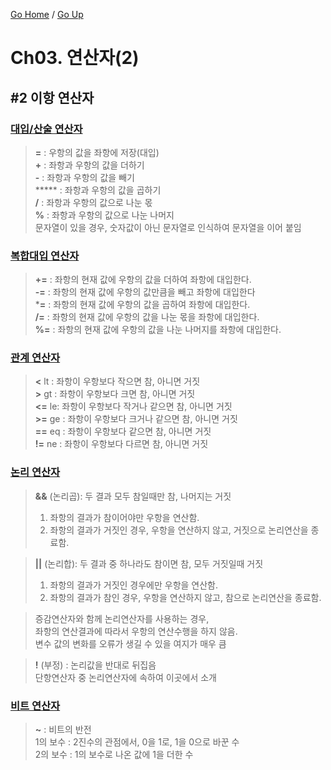 [Go Home](https://github.com/devJRL/CodeLab-JAVA-Basic#codelab-java-basic) / [Go Up](../)

# Ch03. 연산자(2)

## #2 이항 연산자

### [대입/산술 연산자](./Ex1_BinaryOperator.java#L6)

> **=** : 우항의 값을 좌항에 저장(대입)  
> **+** : 좌항과 우항의 값을 더하기  
> **-** : 좌항과 우항의 값을 빼기  
> ***** : 좌항과 우항의 값을 곱하기  
> **/** : 좌항과 우항의 값으로 나눈 몫  
> **%** : 좌항과 우항의 값으로 나눈 나머지  
> 문자열이 있을 경우, 숫자값이 아닌 문자열로 인식하여 문자열을 이어 붙임

### [복합대입 연산자](./Ex2_ComplexAssignmentOperator.java#L6)

> **+=** : 좌항의 현재 값에 우항의 값을 더하여 좌항에 대입한다.  
> **-=** : 좌항의 현재 값에 우항의 값만큼을 빼고 좌항에 대입한다  
> ***=** : 좌항의 현재 값에 우항의 값을 곱하여 좌항에 대입한다.  
> **/=** : 좌항의 현재 값에 우항의 값을 나눈 몫을 좌항에 대입한다.  
> **%=** : 좌항의 현재 값에 우항의 값을 나눈 나머지를 좌항에 대입한다.  

### [관계 연산자](./Ex3_RelationalOperator.java#L6)

> **<** lt : 좌항이 우항보다 작으면 참, 아니면 거짓  
> **>** gt : 좌항이 우항보다 크면 참, 아니면 거짓  
> **<=** le: 좌항이 우항보다 작거나 같으면 참, 아니면 거짓  
> **>=** ge : 좌항이 우항보다 크거나 같으면 참, 아니면 거짓  
> **==** eq : 좌항이 우항보다 같으면 참, 아니면 거짓  
> **!=** ne : 좌항이 우항보다 다르면 참, 아니면 거짓  

### [논리 연산자](./Ex4_LogicalOperator.java#L6)

> **&&** (논리곱): 두 결과 모두 참일때만 참, 나머지는 거짓  
> 1. 좌항의 결과가 참이어야만 우항을 연산함.  
> 2. 좌항의 결과가 거짓인 경우, 우항을 연산하지 않고, 거짓으로 논리연산을 종료함.  
  
> **||** (논리합): 두 결과 중 하나라도 참이면 참, 모두 거짓일때 거짓  
> 1. 좌항의 결과가 거짓인 경우에만 우항을 연산함.  
> 2. 좌항의 결과가 참인 경우, 우항을 연산하지 않고, 참으로 논리연산을 종료함.  
  
> 증감연산자와 함께 논리연산자를 사용하는 경우,  
> 좌항의 연산결과에 따라서 우항의 연산수행을 하지 않음.  
> 변수 값의 변화를 오류가 생길 수 있을 여지가 매우 큼 
  
> **!** (부정) : 논리값을 반대로 뒤집음  
> 단항연산자 중 논리연산자에 속하여 이곳에서 소개
  
### [비트 연산자](./Ex5_BitOperator.java#L6)

> **~** : 비트의 반전  
> 1의 보수 : 2진수의 관점에서, 0을 1로, 1을 0으로 바꾼 수  
> 2의 보수 : 1의 보수로 나온 값에 1을 더한 수  
